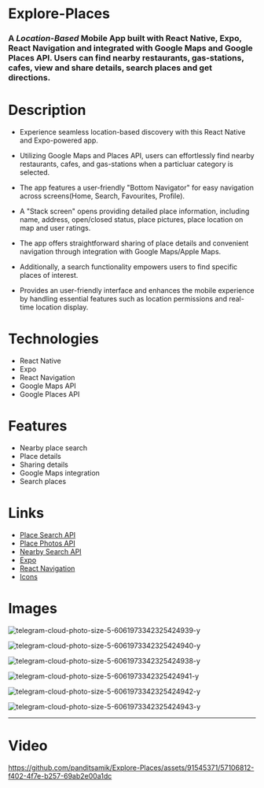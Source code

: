 # Explore-Places

### A *Location-Based* Mobile App built with **React Native**, **Expo**, **React Navigation** and integrated with **Google Maps** and **Google Places API**. Users can find nearby restaurants, gas-stations, cafes, view and share details, search places and get directions.

# Description

- Experience seamless location-based discovery with this React Native and Expo-powered app. 

- Utilizing Google Maps and Places API, users can effortlessly find nearby restaurants, cafes, and gas-stations when a particluar category is selected. 

- The app features a user-friendly "Bottom Navigator" for easy navigation across screens(Home, Search, Favourites, Profile).

- A "Stack screen" opens providing detailed place information, including name, address, open/closed status, place pictures, place location on map and user ratings. 

- The app offers straightforward sharing of place details and convenient navigation through integration with Google Maps/Apple Maps. 

- Additionally, a search functionality empowers users to find specific places of interest. 

- Provides an user-friendly interface and enhances the mobile experience by handling essential features such as location permissions and real-time location display.

# Technologies
- React Native
- Expo
- React Navigation
- Google Maps API
- Google Places API

# Features
- Nearby place search
- Place details
- Sharing details
- Google Maps integration
- Search places

# Links
- [Place Search API](https://developers.google.com/maps/documentation/places/web-service/search)
- [Place Photos API](https://developers.google.com/maps/documentation/places/web-service/photos)
- [Nearby Search API](https://developers.google.com/maps/documentation/places/web-service/search-nearby)
- [Expo](https://expo.dev/)
- [React Navigation](https://reactnavigation.org/)
- [Icons](https://icons.expo.fyi/Index)

# Images

![telegram-cloud-photo-size-5-6061973342325424939-y](https://github.com/panditsamik/Explore-Places/assets/91545371/c111f443-f3dc-48f2-b8d1-cb163096b680)  



![telegram-cloud-photo-size-5-6061973342325424940-y](https://github.com/panditsamik/Explore-Places/assets/91545371/ced24e9a-756f-46d3-affa-732d1c9e7462)


![telegram-cloud-photo-size-5-6061973342325424938-y](https://github.com/panditsamik/Explore-Places/assets/91545371/1c9645c6-7d68-483c-82a1-047ac31a18a2)


![telegram-cloud-photo-size-5-6061973342325424941-y](https://github.com/panditsamik/Explore-Places/assets/91545371/50397423-1e8b-47ab-997e-6b6eced9c959)


![telegram-cloud-photo-size-5-6061973342325424942-y](https://github.com/panditsamik/Explore-Places/assets/91545371/ed2c30f1-803e-4ded-8f9c-c6772e021b7a)


![telegram-cloud-photo-size-5-6061973342325424943-y](https://github.com/panditsamik/Explore-Places/assets/91545371/4389a4ff-7d22-455a-876d-7a964cf917ed)


---

# Video

https://github.com/panditsamik/Explore-Places/assets/91545371/57106812-f402-4f7e-b257-69ab2e00a1dc



